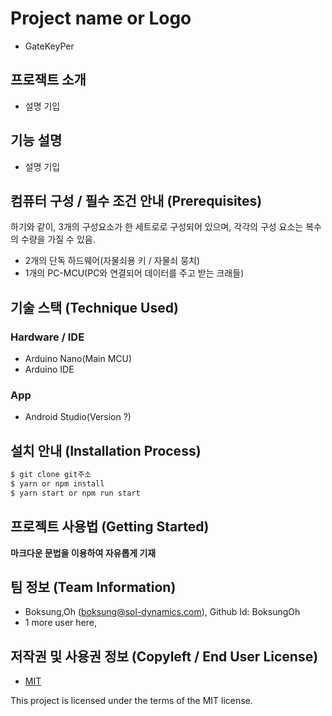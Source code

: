 # Project name or Logo
<!-- ![Logo](https://logosbynick.com/wp-content/uploads/2018/03/final-logo-example.png)
프로젝트명 또는 프로젝트 로고 이미지 **(택1)** -->
- GateKeyPer

## 프로잭트 소개
- 설명 기입

## 기능 설명
 - 설명 기입

## 컴퓨터 구성 / 필수 조건 안내 (Prerequisites)
<!--
* ECMAScript 6 지원 브라우저 사용
* 권장: Google Chrome 버젼 77 이상
-->
하기와 같이, 3개의 구성요소가 한 세트로로 구성되어 있으며,
각각의 구성 요소는 복수의 수량을 가질 수 있음.
- 2개의 단독 하드웨어(자물쇠용 키 / 자물쇠 뭉치)
- 1개의 PC-MCU(PC와 연결되어 데이터를 주고 받는 크래들)

## 기술 스택 (Technique Used) 
<!--
### Server(back-end)
 -  nodejs, php, java 등 서버 언어 버전 
 - express, laravel, sptring boot 등 사용한 프레임워크 
 - DB 등 사용한 다른 프로그램 
 
### Front-end
 -  react.js, vue.js 등 사용한 front-end 프레임워크 
 -  UI framework
 - 기타 사용한 라이브러리
-->

### Hardware / IDE
 - Arduino Nano(Main MCU)
 - Arduino IDE

### App
 - Android Studio(Version ?)

## 설치 안내 (Installation Process)
```bash
$ git clone git주소
$ yarn or npm install
$ yarn start or npm run start
```

## 프로젝트 사용법 (Getting Started)
**마크다운 문법을 이용하여 자유롭게 기재**

<!--
잘 모를 경우
구글 검색 - 마크다운 문법
[https://post.naver.com/viewer/postView.nhn?volumeNo=24627214&memberNo=42458017](https://post.naver.com/viewer/postView.nhn?volumeNo=24627214&memberNo=42458017)

 편한 마크다운 에디터를 찾아서 사용
 샘플 에디터 [https://stackedit.io/app#](https://stackedit.io/app#)
--> 

## 팀 정보 (Team Information)
- Boksung,Oh (boksung@sol-dynamics.com), Github Id: BoksungOh
- 1 more user here,

## 저작권 및 사용권 정보 (Copyleft / End User License)
 * [MIT](https://github.com/osam2020-WEB/Sample-ProjectName-TeamName/blob/master/license.md)

This project is licensed under the terms of the MIT license.
